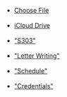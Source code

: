 <ul>
  
  <li><a href="filepicker.html">Choose File</a></li><br>

  <li><a href="https://www.icloud.com/iclouddrive/">iCloud Drive</a></li><br>
   
  <li><a href="S303-Oct 27 2024.pdf">"S303"</a></li><br>

  <li><a href="LaVeria Bates.docx" target="_blank">"Letter Writing"</a></li><br>

  <li><a href="2024-Schedule.txt">"Schedule"</a></li><br>

  <li><a href="credentials.txt">"Credentials"</a></li><br>

</ul>  

<!-- <p>Open a PDF file<a href="S303-Oct 27 2024.pdf">example</a> </p> -->
